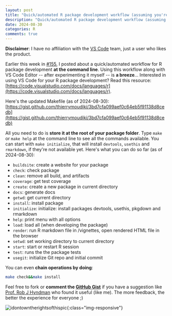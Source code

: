 ```yaml
---
layout: post
title: "Quick/automated R package development workflow (assuming you're using macOS or Linux) Part2"
description: "Quick/automated R package development workflow (assuming you're using macOS or Linux) Part2"
date: 2024-08-30
categories: R
comments: true
---
```


**Disclaimer**: I have no affiliation with the [VS Code](https://code.visualstudio.com/) team, just a user who likes the product.

Earlier this week in [#155](https://thierrymoudiki.github.io/blog/2024/08/27/r/makefile-r-pkg), I posted about a quick/automated workflow for R package development **at the command line**. Using this workflow along with VS Code Editor -- after experimenting it myself -- is **a breeze**... Interested in using VS Code for your R package development? Read this resource: [https://code.visualstudio.com/docs/languages/r](https://code.visualstudio.com/docs/languages/r).

Here's the updated Makefile (as of 2024-08-30): [https://gist.github.com/thierrymoudiki/3bd7cfa099aef0c64eb5f91138d8cedb](https://gist.github.com/thierrymoudiki/3bd7cfa099aef0c64eb5f91138d8cedb)

<script src="https://gist.github.com/thierrymoudiki/3bd7cfa099aef0c64eb5f91138d8cedb.js"></script>

All you need to do is **store it at the root of your package folder**. Type `make` or `make help` at the command line to see all the commands available. You can start with `make initialize`, that will install `devtools`, `usethis` and `rmarkdown`, if they're not available yet. Here's what you can do so far (as of 2024-08-30): 

- `buildsite`: create a website for your package
- `check`: check package
- `clean`: remove all build, and artifacts
- `coverage`: get test coverage
- `create`: create a new package in current directory
- `docs`: generate docs
- `getwd`: get current directory
- `install`: install package
- `initialize`: initialize: install packages devtools, usethis, pkgdown and rmarkdown
- `help`: print menu with all options
- `load`: load all (when developing the package)
- `render`: run R markdown file in /vignettes, open rendered HTML file in the browser
- `setwd`: set working directory to current directory
- `start`: start or restart R session
- `test`: runs the the package tests
- `usegit`: initialize Git repo and initial commit

You can even **chain operations by doing**: 

```bash
make check&&make install
```

Feel free to fork or **comment the [GitHub Gist](https://gist.github.com/thierrymoudiki/3bd7cfa099aef0c64eb5f91138d8cedb)** if you have a suggestion like [Prof. Rob J Hyndman](https://robjhyndman.com/) who found it useful (like me). The more feedback, the better the experience for everyone ;) 

![idontowntherightsofthispic]({{base}}/images/2024-08-30/2024-08-30-image1.png){:class="img-responsive"} 

